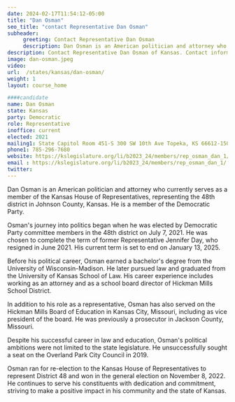 ```yaml
---
date: 2024-02-17T11:54:12-05:00
title: "Dan Osman"
seo_title: "contact Representative Dan Osman"
subheader:
     greeting: Contact Representative Dan Osman
     description: Dan Osman is an American politician and attorney who currently serves as a member of the Kansas House of Representatives, representing the 48th district in Johnson County, Kansas. He is a member of the Democratic Party.
description: Contact Representative Dan Osman of Kansas. Contact information for Dan Osman includes email address, phone number, and mailing address.
image: dan-osman.jpeg
video:
url:  /states/kansas/dan-osman/
weight: 1
layout: course_home

####candidate
name: Dan Osman
state: Kansas
party: Democratic
role: Representative
inoffice: current
elected: 2021
mailing1: State Capitol Room 451-S 300 SW 10th Ave Topeka, KS 66612-1504
phone1: 785-296-7680
website: https://kslegislature.org/li/b2023_24/members/rep_osman_dan_1/
email : https://kslegislature.org/li/b2023_24/members/rep_osman_dan_1/
twitter:
---
```


Dan Osman is an American politician and attorney who currently serves as a member of the Kansas House of Representatives, representing the 48th district in Johnson County, Kansas. He is a member of the Democratic Party.

Osman's journey into politics began when he was elected by Democratic Party committee members in the 48th district on July 7, 2021. He was chosen to complete the term of former Representative Jennifer Day, who resigned in June 2021. His current term is set to end on January 13, 2025.

Before his political career, Osman earned a bachelor's degree from the University of Wisconsin-Madison. He later pursued law and graduated from the University of Kansas School of Law. His career experience includes working as an attorney and as a school board director of Hickman Mills School District.

In addition to his role as a representative, Osman has also served on the Hickman Mills Board of Education in Kansas City, Missouri, including as vice president of the board. He was previously a prosecutor in Jackson County, Missouri.

Despite his successful career in law and education, Osman's political ambitions were not limited to the state legislature. He unsuccessfully sought a seat on the Overland Park City Council in 2019.

Osman ran for re-election to the Kansas House of Representatives to represent District 48 and won in the general election on November 8, 2022. He continues to serve his constituents with dedication and commitment, striving to make a positive impact in his community and the state of Kansas.
